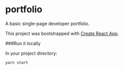 # portfolio

A basic single-page developer portfolio.

This project was bootstrapped with [Create React App](https://github.com/facebook/create-react-app).

###Run it locally

In your project directory:

`yarn start`
